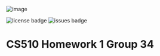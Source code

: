 ![image](https://user-images.githubusercontent.com/32468777/187042644-41a8a21d-8fdf-41c8-8cad-406f01f1dac8.png)

![license badge](https://img.shields.io/github/license/shahleon/cs510-homework-1)
![issues badge](https://img.shields.io/github/issues/shahleon/cs510-homework-1)

# CS510 Homework 1 Group 34
